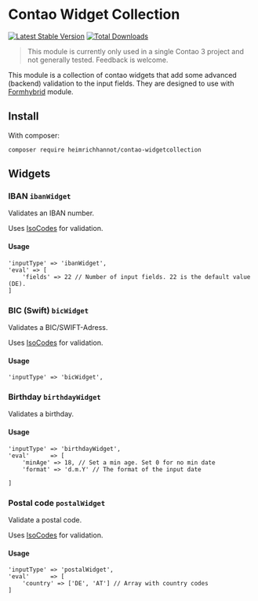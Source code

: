 # Contao Widget Collection

[![Latest Stable Version](https://poser.pugx.org/heimrichhannot/contao-widgetcollection/v/stable)](https://packagist.org/packages/heimrichhannot/contao-widgetcollection)
[![Total Downloads](https://poser.pugx.org/heimrichhannot/contao-widgetcollection/downloads)](https://packagist.org/packages/heimrichhannot/contao-widgetcollection)

> This module is currently only used in a single Contao 3 project and not generally tested. Feedback is welcome.

This module is a collection of contao widgets that add some advanced (backend) validation to the input fields. They are designed to use with [Formhybrid](https://github.com/heimrichhannot/contao-formhybrid) module. 


## Install

With composer:

```
composer require heimrichhannot/contao-widgetcollection
```


## Widgets


### IBAN `ibanWidget`

Validates an IBAN number.

Uses [IsoCodes](https://github.com/ronanguilloux/IsoCodes) for validation.

#### Usage

```
'inputType' => 'ibanWidget',
'eval' => [
    'fields' => 22 // Number of input fields. 22 is the default value (DE). 
]
```


### BIC (Swift) `bicWidget`

Validates a BIC/SWIFT-Adress.

Uses [IsoCodes](https://github.com/ronanguilloux/IsoCodes) for validation.

#### Usage

```
'inputType' => 'bicWidget',
```


### Birthday `birthdayWidget`

Validates a birthday.

#### Usage

```
'inputType' => 'birthdayWidget',
'eval'      => [
    'minAge' => 18, // Set a min age. Set 0 for no min date
    'format' => 'd.m.Y' // The format of the input date
   
]
```


### Postal code `postalWidget`

Validate a postal code.

Uses [IsoCodes](https://github.com/ronanguilloux/IsoCodes) for validation.

#### Usage

```
'inputType' => 'postalWidget',
'eval'      => [
    'country' => ['DE', 'AT'] // Array with country codes
]
```